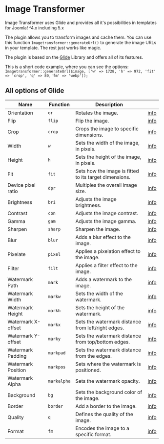 <h1>Image Transformer</h1>

<p>Image Transformer uses Glide and provides all it&#39;s possibilities in templates for Joomla! ^4.x including 5.x</p>

<p>The plugin allows you to transform images and cache them. You can use this function <code>Imagetransformer::generateUrl()</code> to generate the image URLs in your template. The rest just works like magic.</p>
<p>The plugin is based on the <a href="https://glide.thephpleague.com/" target="_blank">Glide</a> Library and offers all of its features.</p>
<p>This is a short code example, where you can see the options:<br>
    <code>Imagetransformer::generateUrl($image, ['w' => 1728, 'h' => 972, 'fit' => 'crop', 'q' => 80,'fm' => 'webp']);</code>
</p>
<h2>All options of Glide</h2>
<table>
  <thead>
    <tr>
      <th>Name</th>
      <th>Function</th>
      <th>Description</th>
      <th>&nbsp;</th>
    </tr>
  </thead>
  <tbody>
    <tr>
      <td>Orientation</td>
      <td><code class="language-plaintext highlighter-rouge">or</code></td>
      <td>Rotates the image.</td>
      <td><a target="_blank" href="https://glide.thephpleague.com/2.0/api/orientation/#orientation-or">info</a></td>
    </tr>
    <tr>
      <td>Flip</td>
      <td><code class="language-plaintext highlighter-rouge">flip</code></td>
      <td>Flip the image.</td>
      <td><a target="_blank" href="https://glide.thephpleague.com/2.0/api/flip/#flip-flip">info</a></td>
    </tr>
    <tr>
      <td>Crop</td>
      <td><code class="language-plaintext highlighter-rouge">crop</code></td>
      <td>Crops the image to specific dimensions.</td>
      <td><a target="_blank" href="https://glide.thephpleague.com/2.0/api/crop/#crop-crop">info</a></td>
    </tr>
    <tr>
      <td>Width</td>
      <td><code class="language-plaintext highlighter-rouge">w</code></td>
      <td>Sets the width of the image, in pixels.</td>
      <td><a target="_blank" href="https://glide.thephpleague.com/2.0/api/size/#width-w">info</a></td>
    </tr>
    <tr>
      <td>Height</td>
      <td><code class="language-plaintext highlighter-rouge">h</code></td>
      <td>Sets the height of the image, in pixels.</td>
      <td><a target="_blank" href="https://glide.thephpleague.com/2.0/api/size//#height-h">info</a></td>
    </tr>
    <tr>
      <td>Fit</td>
      <td><code class="language-plaintext highlighter-rouge">fit</code></td>
      <td>Sets how the image is fitted to its target dimensions.</td>
      <td><a target="_blank" href="https://glide.thephpleague.com/2.0/api/size//#fit-fit">info</a></td>
    </tr>
    <tr>
      <td>Device pixel ratio</td>
      <td><code class="language-plaintext highlighter-rouge">dpr</code></td>
      <td>Multiples the overall image size.</td>
      <td><a target="_blank" href="https://glide.thephpleague.com/2.0/api/pixel-density/#device-pixel-ratio-dpr">info</a></td>
    </tr>
    <tr>
      <td>Brightness</td>
      <td><code class="language-plaintext highlighter-rouge">bri</code></td>
      <td>Adjusts the image brightness.</td>
      <td><a target="_blank" href="https://glide.thephpleague.com/2.0/api/adjustments/#brightness-bri">info</a></td>
    </tr>
    <tr>
      <td>Contrast</td>
      <td><code class="language-plaintext highlighter-rouge">con</code></td>
      <td>Adjusts the image contrast.</td>
      <td><a target="_blank" href="https://glide.thephpleague.com/2.0/api/adjustments/#contrast-con">info</a></td>
    </tr>
    <tr>
      <td>Gamma</td>
      <td><code class="language-plaintext highlighter-rouge">gam</code></td>
      <td>Adjusts the image gamma.</td>
      <td><a target="_blank" href="https://glide.thephpleague.com/2.0/api/adjustments/#gamma-gam">info</a></td>
    </tr>
    <tr>
      <td>Sharpen</td>
      <td><code class="language-plaintext highlighter-rouge">sharp</code></td>
      <td>Sharpen the image.</td>
      <td><a target="_blank" href="https://glide.thephpleague.com/2.0/api/adjustments/#sharpen-sharp">info</a></td>
    </tr>
    <tr>
      <td>Blur</td>
      <td><code class="language-plaintext highlighter-rouge">blur</code></td>
      <td>Adds a blur effect to the image.</td>
      <td><a target="_blank" href="https://glide.thephpleague.com/2.0/api/effects/#blur-blur">info</a></td>
    </tr>
    <tr>
      <td>Pixelate</td>
      <td><code class="language-plaintext highlighter-rouge">pixel</code></td>
      <td>Applies a pixelation effect to the image.</td>
      <td><a target="_blank" href="https://glide.thephpleague.com/2.0/api/effects/#pixelate-pixel">info</a></td>
    </tr>
    <tr>
      <td>Filter</td>
      <td><code class="language-plaintext highlighter-rouge">filt</code></td>
      <td>Applies a filter effect to the image.</td>
      <td><a target="_blank" href="https://glide.thephpleague.com/2.0/api/effects/#filter-filt">info</a></td>
    </tr>
    <tr>
      <td>Watermark Path</td>
      <td><code class="language-plaintext highlighter-rouge">mark</code></td>
      <td>Adds a watermark to the image.</td>
      <td><a target="_blank" href="https://glide.thephpleague.com/2.0/api/watermarks/#path-mark">info</a></td>
    </tr>
    <tr>
      <td>Watermark Width</td>
      <td><code class="language-plaintext highlighter-rouge">markw</code></td>
      <td>Sets the width of the watermark.</td>
      <td><a target="_blank" href="https://glide.thephpleague.com/2.0/api/watermarks/#width-markw">info</a></td>
    </tr>
    <tr>
      <td>Watermark Height</td>
      <td><code class="language-plaintext highlighter-rouge">markh</code></td>
      <td>Sets the height of the watermark.</td>
      <td><a target="_blank" href="https://glide.thephpleague.com/2.0/api/watermarks/#height-markh">info</a></td>
    </tr>
    <tr>
      <td>Watermark X-offset</td>
      <td><code class="language-plaintext highlighter-rouge">markx</code></td>
      <td>Sets the watermark distance from left/right edges.</td>
      <td><a target="_blank" href="https://glide.thephpleague.com/2.0/api/watermarks/#x-offset-markx">info</a></td>
    </tr>
    <tr>
      <td>Watermark Y-offset</td>
      <td><code class="language-plaintext highlighter-rouge">marky</code></td>
      <td>Sets the watermark distance from top/bottom edges.</td>
      <td><a target="_blank" href="https://glide.thephpleague.com/2.0/api/watermarks/#y-offset-marky">info</a></td>
    </tr>
    <tr>
      <td>Watermark Padding</td>
      <td><code class="language-plaintext highlighter-rouge">markpad</code></td>
      <td>Sets the watermark distance from the edges.</td>
      <td><a target="_blank" href="https://glide.thephpleague.com/2.0/api/watermarks/#padding-markpad">info</a></td>
    </tr>
    <tr>
      <td>Watermark Position</td>
      <td><code class="language-plaintext highlighter-rouge">markpos</code></td>
      <td>Sets where the watermark is positioned.</td>
      <td><a target="_blank" href="https://glide.thephpleague.com/2.0/api/watermarks/#position-markpos">info</a></td>
    </tr>
    <tr>
      <td>Watermark Alpha</td>
      <td><code class="language-plaintext highlighter-rouge">markalpha</code></td>
      <td>Sets the watermark opacity.</td>
      <td><a target="_blank" href="https://glide.thephpleague.com/2.0/api/watermarks/#alpha-markalpha">info</a></td>
    </tr>
    <tr>
      <td>Background</td>
      <td><code class="language-plaintext highlighter-rouge">bg</code></td>
      <td>Sets the background color of the image.</td>
      <td><a target="_blank" href="https://glide.thephpleague.com/2.0/api/background/#background-bg">info</a></td>
    </tr>
    <tr>
      <td>Border</td>
      <td><code class="language-plaintext highlighter-rouge">border</code></td>
      <td>Add a border to the image.</td>
      <td><a target="_blank" href="https://glide.thephpleague.com/2.0/api/border/#border-border">info</a></td>
    </tr>
    <tr>
      <td>Quality</td>
      <td><code class="language-plaintext highlighter-rouge">q</code></td>
      <td>Defines the quality of the image.</td>
      <td><a target="_blank" href="https://glide.thephpleague.com/2.0/api/encode/#quality-q">info</a></td>
    </tr>
    <tr>
      <td>Format</td>
      <td><code class="language-plaintext highlighter-rouge">fm</code></td>
      <td>Encodes the image to a specific format.</td>
      <td><a target="_blank" href="https://glide.thephpleague.com/2.0/api/encode/#format-fm">info</a></td>
    </tr>
  </tbody>
</table>

